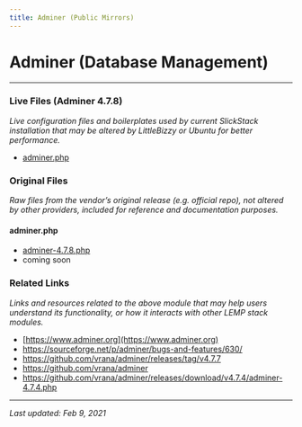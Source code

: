 ```yaml
---
title: Adminer (Public Mirrors)
---
```


# Adminer (Database Management)

----

### Live Files (Adminer 4.7.8)

*Live configuration files and boilerplates used by current SlickStack installation that may be altered by LittleBizzy or Ubuntu for better performance.*

* [adminer.php](adminer.txt)

### Original Files

*Raw files from the vendor’s original release (e.g. official repo), not altered by other providers, included for reference and documentation purposes.*

#### adminer.php

* [adminer-4.7.8.php](adminer-4.7.8.txt)
* coming soon

### Related Links

*Links and resources related to the above module that may help users understand its functionality, or how it interacts with other LEMP stack modules.*

* [https://www.adminer.org](https://www.adminer.org)
* https://sourceforge.net/p/adminer/bugs-and-features/630/
* https://github.com/vrana/adminer/releases/tag/v4.7.7
* https://github.com/vrana/adminer
* https://github.com/vrana/adminer/releases/download/v4.7.4/adminer-4.7.4.php

----

*Last updated: Feb 9, 2021*
